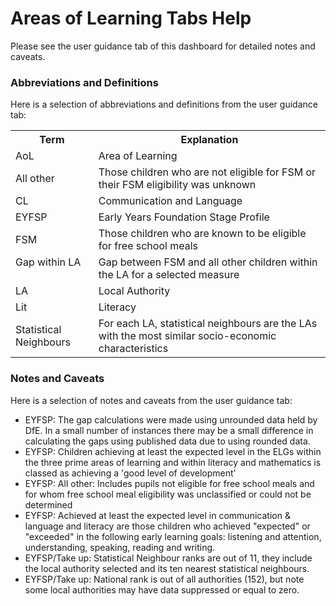 # Areas of Learning Tabs Help

Please see the user guidance tab of this dashboard for detailed notes and caveats.


### Abbreviations and Definitions

Here is a selection of abbreviations and definitions from the user guidance tab:


<table style="width:100%">
  <tr>
    <th>Term</th>
    <th>Explanation</th> 
     
  </tr>
  <tr>
    <td>AoL</td>
    <td>Area of Learning</td>   
  </tr>
  <tr>
    <td>All other</td>
    <td>Those children who are not eligible for FSM or their FSM eligibility was unknown</td>   
  </tr>
  <tr>
    <td>CL</td>
    <td>Communication and Language</td>   
  </tr>
  <tr>
    <td>EYFSP</td>
    <td>Early Years Foundation Stage Profile</td>   
  </tr>
  <tr>
    <td>FSM</td>
    <td>Those children who are known to be eligible for free school meals</td>    
  </tr>
  <tr>
    <td>Gap within LA &nbsp &nbsp   </td>
    <td>Gap between FSM and all other children within the LA for a selected measure</td>  
  </tr>
  <tr>
    <td>LA</td>
    <td>Local Authority</td>  
  </tr>
  <tr>
    <td>Lit</td>
    <td>Literacy</td>    
  </tr>
  <tr>
    <td>Statistical Neighbours</td>
    <td>For each LA, statistical neighbours are the LAs with the most similar socio-economic characteristics</td>    
  </tr>
  
  
  
</table>


### Notes and Caveats
Here is a selection of notes and caveats from the user guidance tab:

* EYFSP: The gap calculations were made using unrounded data held by DfE. In a small number of instances there may be a small difference in calculating the gaps using published data due to using rounded data.
* EYFSP: Children achieving at least the expected level in the ELGs within the three prime areas of learning and within literacy and mathematics is classed as achieving a 'good level of development'
* EYFSP: All other: Includes pupils not eligible for free school meals and for whom free school meal eligibility was unclassified or could not be determined
* EYFSP: Achieved at least the expected level in communication & language and literacy are those children who achieved "expected" or "exceeded" in the following early learning goals: listening and attention, understanding, speaking, reading and writing. 
* EYFSP/Take up: Statistical Neighbour ranks are out of 11, they include the local authority selected and its ten nearest statistical neighbours.
* EYFSP/Take up: National rank is out of all authorities (152), but note some local authorities may have data suppressed or equal to zero.